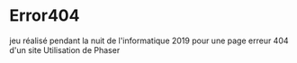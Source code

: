 # Error404
jeu réalisé pendant la nuit de l'informatique 2019 pour une page erreur 404 d'un site
Utilisation de Phaser
